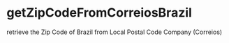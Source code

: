 # getZipCodeFromCorreiosBrazil
retrieve the Zip Code of Brazil from Local Postal Code Company (Correios)
